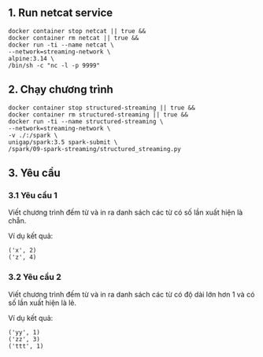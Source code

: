 ## 1. Run netcat service

```shell
docker container stop netcat || true &&
docker container rm netcat || true &&
docker run -ti --name netcat \
--network=streaming-network \
alpine:3.14 \
/bin/sh -c "nc -l -p 9999"
```

## 2. Chạy chương trình

```shell
docker container stop structured-streaming || true &&
docker container rm structured-streaming || true &&
docker run -ti --name structured-streaming \
--network=streaming-network \
-v ./:/spark \
unigap/spark:3.5 spark-submit \
/spark/09-spark-streaming/structured_streaming.py
```

## 3. Yêu cầu

### 3.1 Yêu cầu 1

Viết chương trình đếm từ và in ra danh sách các từ có số lần xuất hiện là chẵn.

Ví dụ kết quả:

```
('x', 2)
('z', 4)
```

### 3.2 Yêu cầu 2

Viết chương trình đếm từ và in ra danh sách các từ có độ dài lớn hơn 1 và có số lần xuất hiện là lẻ.

Ví dụ kết quả:

```
('yy', 1)
('zz', 3)
('ttt', 1)
```
